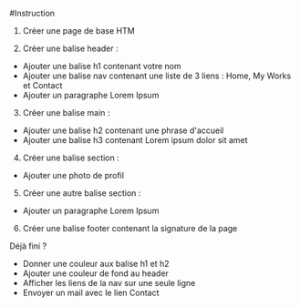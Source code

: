 #Instruction
1) Créer une page de base HTM

2) Créer une balise header :
- Ajouter une balise h1 contenant votre nom
- Ajouter une balise nav contenant une liste de 3 liens : Home, My Works et Contact
- Ajouter un paragraphe Lorem Ipsum


3) Créer une balise main :
- Ajouter une balise h2 contenant une phrase d'accueil
- Ajouter une balise h3 contenant Lorem ipsum dolor sit amet

4) Créer une balise section :
- Ajouter une photo de profil


5) Créer une autre balise section :
- Ajouter un paragraphe Lorem Ipsum


6) Créer une balise footer contenant la signature de la page


Déjà fini ?
- Donner une couleur aux balise h1 et h2
- Ajouter une couleur de fond au header
- Afficher les liens de la nav sur une seule ligne
- Envoyer un mail avec le lien Contact
